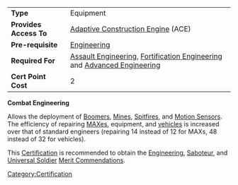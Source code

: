 |                        |                                                                                                                                                                                               |
| ---------------------- | --------------------------------------------------------------------------------------------------------------------------------------------------------------------------------------------- |
| **Type**               | Equipment                                                                                                                                                                                     |
| **Provides Access To** | [Adaptive Construction Engine](Adaptive_Construction_Engine.md) (ACE)                                                                                                              |
| **Pre-requisite**      | [Engineering](Engineering.md)                                                                                                                                                      |
| **Required For**       | [Assault Engineering](Assault_Engineering.md), [Fortification Engineering](Fortification_Engineering.md) and [Advanced Engineering](Advanced_Engineering.md) |
| **Cert Point Cost**    | 2                                                                                                                                                                                             |

**Combat Engineering**

Allows the deployment of
[Boomers](Adaptive_Construction_Engine.md),
[Mines](Adaptive_Construction_Engine.md),
[Spitfires](Adaptive_Construction_Engine.md), and [Motion
Sensors](Adaptive_Construction_Engine.md). The efficiency of
repairing [MAXes](MAX.md), equipment, and
[vehicles](vehicles.md) is increased over that of standard
engineers (repairing 14 instead of 12 for MAXs, 48 instead of 32 for
vehicles).

This [Certification](Certification.md) is recommended to obtain
the [Engineering](</Engineering_(Merit)>),
[Saboteur](Saboteur.md), and [Universal
Soldier](Universal_Soldier.md) [Merit
Commendations](Merit_Commendation.md).

[Category:Certification](Category:Certification.md)
